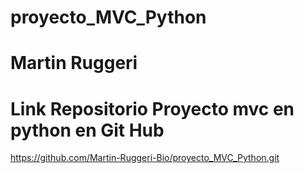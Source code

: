 # proyecto_MVC_Python
# Martin Ruggeri
# Link Repositorio Proyecto mvc en python en Git Hub
https://github.com/Martin-Ruggeri-Bio/proyecto_MVC_Python.git